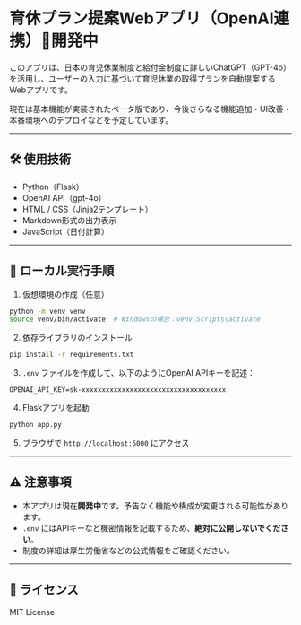 # 育休プラン提案Webアプリ（OpenAI連携）🚧開発中

このアプリは、日本の育児休業制度と給付金制度に詳しいChatGPT（GPT-4o）を活用し、ユーザーの入力に基づいて育児休業の取得プランを自動提案するWebアプリです。

現在は基本機能が実装されたベータ版であり、今後さらなる機能追加・UI改善・本番環境へのデプロイなどを予定しています。

---

## 🛠 使用技術

- Python（Flask）
- OpenAI API（gpt-4o）
- HTML / CSS（Jinja2テンプレート）
- Markdown形式の出力表示
- JavaScript（日付計算）

---

## 🚀 ローカル実行手順

1. 仮想環境の作成（任意）

```bash
python -m venv venv
source venv/bin/activate  # Windowsの場合：venv\Scripts\activate
```

2. 依存ライブラリのインストール

```bash
pip install -r requirements.txt
```

3. `.env` ファイルを作成して、以下のようにOpenAI APIキーを記述：

```
OPENAI_API_KEY=sk-xxxxxxxxxxxxxxxxxxxxxxxxxxxxxxxxxxxx
```

4. Flaskアプリを起動

```bash
python app.py
```

5. ブラウザで `http://localhost:5000` にアクセス

---

## ⚠️ 注意事項

- 本アプリは現在**開発中**です。予告なく機能や構成が変更される可能性があります。
- `.env` にはAPIキーなど機密情報を記載するため、**絶対に公開しないでください**。
- 制度の詳細は厚生労働省などの公式情報をご確認ください。

---

## 📄 ライセンス

MIT License
